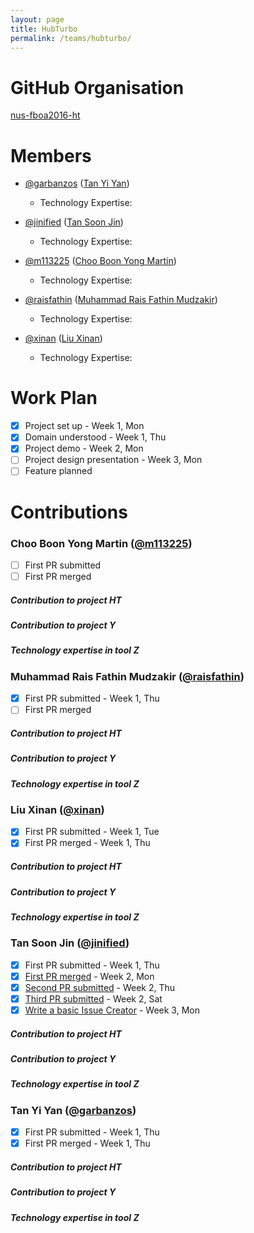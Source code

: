 ```yaml
---
layout: page
title: HubTurbo
permalink: /teams/hubturbo/
---
```


# GitHub Organisation
[nus-fboa2016-ht](https://github.com/nus-fboa2016-ht)

# Members

 - [@garbanzos](https://github.com/garbanzos)
   ([Tan Yi Yan](http://garbanzos.github.io))
   - Technology Expertise:

 - [@jinified](https://github.com/jinified)
   ([Tan Soon Jin](http://jinified.github,io))
   - Technology Expertise:

 - [@m113225](https://github.com/m113225)
   ([Choo Boon Yong Martin](http://m113225.github.io))
   - Technology Expertise:

 - [@raisfathin](https://github.com/raisfathin)
   ([Muhammad Rais Fathin Mudzakir](http://raisfathin.github.io))
   - Technology Expertise:

 - [@xinan](https://github.com/xinan)
   ([Liu Xinan](http://xinan.io))
   - Technology Expertise:

# Work Plan

* [x] Project set up - Week 1, Mon
* [x] Domain understood - Week 1, Thu
* [x] Project demo - Week 2, Mon
* [ ] Project design presentation - Week 3, Mon
* [ ] Feature planned

# Contributions

### Choo Boon Yong Martin ([@m113225](https://github.com/m113225))

* [ ] First PR submitted
* [ ] First PR merged

##### Contribution to project HT

##### Contribution to project Y

##### Technology expertise in tool Z

### Muhammad Rais Fathin Mudzakir ([@raisfathin](https://github.com/raisfathin))

* [x] First PR submitted - Week 1, Thu
* [ ] First PR merged

##### Contribution to project HT

##### Contribution to project Y

##### Technology expertise in tool Z

### Liu Xinan ([@xinan](https://github.com/xinan))

* [x] First PR submitted - Week 1, Tue
* [x] First PR merged - Week 1, Thu

##### Contribution to project HT

##### Contribution to project Y

##### Technology expertise in tool Z

### Tan Soon Jin ([@jinified](https://github.com/jinified))

* [x] First PR submitted - Week 1, Thu
* [x] [First PR merged](https://github.com/HubTurbo/HubTurbo/pull/1187) - Week 2, Mon
* [x] [Second PR submitted](https://github.com/HubTurbo/HubTurbo/pull/1195) - Week 2, Thu
* [x] [Third PR submitted](https://github.com/HubTurbo/HubTurbo/pull/1204) - Week 2, Sat 
* [x] [Write a basic Issue Creator](https://github.com/jinified/HubTurbo/tree/issue-creator/src/main/java/ui/components/issue_creators) - Week 3, Mon

##### Contribution to project HT

##### Contribution to project Y

##### Technology expertise in tool Z

### Tan Yi Yan ([@garbanzos](https://github.com/garbanzos))

* [x] First PR submitted - Week 1, Thu
* [x] First PR merged - Week 1, Thu

##### Contribution to project HT

##### Contribution to project Y

##### Technology expertise in tool Z

